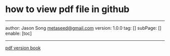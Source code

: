 # how to view pdf file in github
---
author: Jason Song <metaseed@gmail.com>
version: 1.0.0
tag: []
subPage: []
enable: [toc]

---


[pdf version book](https://nbviewer.org/github/metasong/iam-data/blob/master/resources/composing-software%20javascript%20functional%20programming%202021%20by%20Eric%20Elliott.pdf)